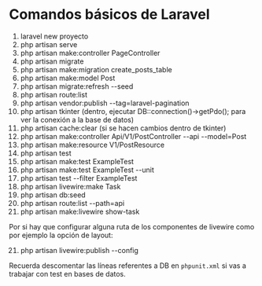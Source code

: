 # Comandos básicos de Laravel

1. laravel new proyecto
2. php artisan serve
3. php artisan make:controller PageController
4. php artisan migrate
5. php artisan make:migration create_posts_table
6. php artisan make:model Post
7. php artisan migrate:refresh --seed
8. php artisan route:list
9. php artisan vendor:publish --tag=laravel-pagination
10. php artisan tkinter (dentro, ejecutar DB::connection()->getPdo(); para ver la conexión a la base de datos)
11. php artisan cache:clear (si se hacen cambios dentro de tkinter)
12. php artisan make:controller Api/V1/PostController --api --model=Post
13. php artisan make:resource V1/PostResource
14. php artisan test
15. php artisan make:test ExampleTest
16. php artisan make:test ExampleTest --unit
17. php artisan test --filter ExampleTest
18. php artisan livewire:make Task
19. php artisan db:seed
20. php artisan route:list --path=api
21. php artisan make:livewire show-task

Por si hay que configurar alguna ruta de los componentes de livewire como por ejemplo la opción de layout:

21. php artisan livewire:publish --config

Recuerda descomentar las líneas referentes a DB en `phpunit.xml` si vas a trabajar con test en bases de datos.
